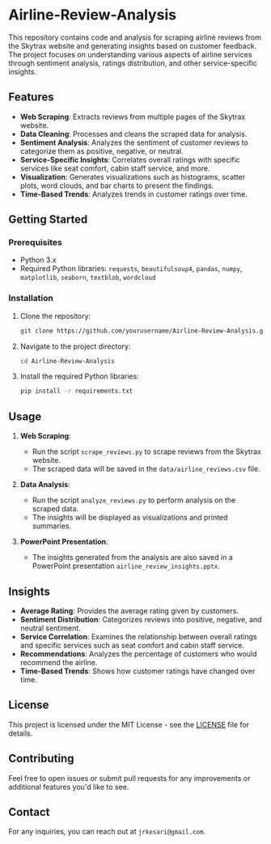 # Airline-Review-Analysis
This repository contains code and analysis for scraping airline reviews from the Skytrax website and generating insights based on customer feedback. The project focuses on understanding various aspects of airline services through sentiment analysis, ratings distribution, and other service-specific insights.

## Features
- **Web Scraping**: Extracts reviews from multiple pages of the Skytrax website.
- **Data Cleaning**: Processes and cleans the scraped data for analysis.
- **Sentiment Analysis**: Analyzes the sentiment of customer reviews to categorize them as positive, negative, or neutral.
- **Service-Specific Insights**: Correlates overall ratings with specific services like seat comfort, cabin staff service, and more.
- **Visualization**: Generates visualizations such as histograms, scatter plots, word clouds, and bar charts to present the findings.
- **Time-Based Trends**: Analyzes trends in customer ratings over time.

## Getting Started

### Prerequisites
- Python 3.x
- Required Python libraries: `requests`, `beautifulsoup4`, `pandas`, `numpy`, `matplotlib`, `seaborn`, `textblob`, `wordcloud`

### Installation
1. Clone the repository:
    ```bash
    git clone https://github.com/yourusername/Airline-Review-Analysis.git
    ```
2. Navigate to the project directory:
    ```bash
    cd Airline-Review-Analysis
    ```
3. Install the required Python libraries:
    ```bash
    pip install -r requirements.txt
    ```

## Usage

1. **Web Scraping**:
   - Run the script `scrape_reviews.py` to scrape reviews from the Skytrax website.
   - The scraped data will be saved in the `data/airline_reviews.csv` file.

2. **Data Analysis**:
   - Run the script `analyze_reviews.py` to perform analysis on the scraped data.
   - The insights will be displayed as visualizations and printed summaries.

3. **PowerPoint Presentation**:
   - The insights generated from the analysis are also saved in a PowerPoint presentation `airline_review_insights.pptx`.

## Insights
- **Average Rating**: Provides the average rating given by customers.
- **Sentiment Distribution**: Categorizes reviews into positive, negative, and neutral sentiment.
- **Service Correlation**: Examines the relationship between overall ratings and specific services such as seat comfort and cabin staff service.
- **Recommendations**: Analyzes the percentage of customers who would recommend the airline.
- **Time-Based Trends**: Shows how customer ratings have changed over time.

## License
This project is licensed under the MIT License - see the [LICENSE](LICENSE) file for details.

## Contributing
Feel free to open issues or submit pull requests for any improvements or additional features you'd like to see.

## Contact
For any inquiries, you can reach out at `jrkesari@gmail.com`.
